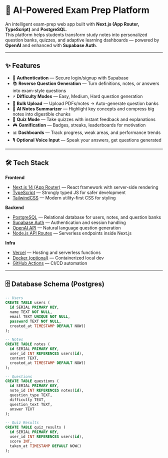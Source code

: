 # 🚀 AI-Powered Exam Prep Platform  

An intelligent exam-prep web app built with **Next.js (App Router, TypeScript)** and **PostgreSQL**.  
This platform helps students transform study notes into personalized question banks, quizzes, and adaptive learning dashboards — powered by **OpenAI** and enhanced with **Supabase Auth**.  

---

## ✨ Features

- 🔐 **Authentication** — Secure login/signup with Supabase  
- 📚 **Reverse Question Generation** — Turn definitions, notes, or answers into exam-style questions  
- ⚡ **Difficulty Modes** — Easy, Medium, Hard question generation  
- 📄 **Bulk Upload** — Upload PDFs/notes → Auto-generate question banks  
- 📝 **AI Notes Summarizer** — Highlight key concepts and compress big notes into digestible chunks  
- 🧠 **Quiz Mode** — Take quizzes with instant feedback and explanations  
- 🎮 **Gamification** — Badges, streaks, leaderboards for motivation  
- 📊 **Dashboards** — Track progress, weak areas, and performance trends  
- 🎙️ **Optional Voice Input** — Speak your answers, get questions generated  

---

## 🛠️ Tech Stack

**Frontend**
- [Next.js 14 (App Router)](https://nextjs.org/) — React framework with server-side rendering
- [TypeScript](https://www.typescriptlang.org/) — Strongly typed JS for safer development
- [TailwindCSS](https://tailwindcss.com/) — Modern utility-first CSS for styling  

**Backend**
- [PostgreSQL](https://www.postgresql.org/) — Relational database for users, notes, and question banks  
- [Supabase Auth](https://supabase.com/) — Authentication and session handling  
- [OpenAI API](https://platform.openai.com/) — Natural language question generation  
- [Node.js API Routes](https://nextjs.org/docs/app/building-your-application/routing/router-handlers) — Serverless endpoints inside Next.js  

**Infra**
- [Vercel](https://vercel.com/) — Hosting and serverless functions  
- [Docker (optional)](https://www.docker.com/) — Containerized local dev  
- [GitHub Actions](https://docs.github.com/en/actions) — CI/CD automation  

---

## 🗄️ Database Schema (Postgres)

```sql
-- Users
CREATE TABLE users (
  id SERIAL PRIMARY KEY,
  name TEXT NOT NULL,
  email TEXT UNIQUE NOT NULL,
  password TEXT NOT NULL,
  created_at TIMESTAMP DEFAULT NOW()
);

-- Notes
CREATE TABLE notes (
  id SERIAL PRIMARY KEY,
  user_id INT REFERENCES users(id),
  content TEXT,
  created_at TIMESTAMP DEFAULT NOW()
);

-- Questions
CREATE TABLE questions (
  id SERIAL PRIMARY KEY,
  note_id INT REFERENCES notes(id),
  question_type TEXT,
  difficulty TEXT,
  question_text TEXT,
  answer TEXT
);

-- Quiz Results
CREATE TABLE quiz_results (
  id SERIAL PRIMARY KEY,
  user_id INT REFERENCES users(id),
  score INT,
  taken_at TIMESTAMP DEFAULT NOW()
);
